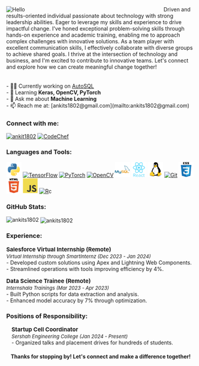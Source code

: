 <img src="https://s10.gifyu.com/images/SDYxt.gif" alt="Hello" align="left" style="width: 30em">
<span>Driven and results-oriented individual passionate about technology with strong leadership abilities. Eager to leverage my skills and experience to drive impactful change. I've honed exceptional problem-solving skills through hands-on experience and academic training, enabling me to approach complex challenges with innovative solutions. As a team player with excellent communication skills, I effectively collaborate with diverse groups to achieve shared goals. I thrive at the intersection of technology and business, and I'm excited to contribute to innovative teams. Let's connect and explore how we can create meaningful change together!</span>
<br><br><br>
- 👨‍💻 Currently working on <a href="https://github.com/ankits1802/AutoSQL">AutoSQL</a><br>
- 🌱 Learning <b>Keras, OpenCV, PyTorch</b><br>
- 💬 Ask me about <b>Machine Learning</b><br>
- 📫 Reach me at: [ankits1802@gmail.com](mailto:ankits1802@gmail.com)

<h3 align="left">Connect with me:</h3>
<p align="left">
<a href="https://linkedin.com/in/ankit1802" target="_blank"><img src="https://raw.githubusercontent.com/rahuldkjain/github-profile-readme-generator/master/src/images/icons/Social/linked-in-alt.svg" alt="ankit1802" height="30" width="40" /></a>
<a href="https://www.codechef.com/users/ankits1802" target="_blank"><img src="https://cdn.jsdelivr.net/npm/simple-icons@3.1.0/icons/codechef.svg" alt="CodeChef" height="30" width="40" /></a>
</p>

<h3 align="left">Languages and Tools:</h3>
<p align="left">
<a href="https://www.python.org" target="_blank"><img src="https://raw.githubusercontent.com/devicons/devicon/master/icons/python/python-original.svg" alt="Python" width="40" height="40"/></a>
<a href="https://www.tensorflow.org" target="_blank"><img src="https://www.vectorlogo.zone/logos/tensorflow/tensorflow-icon.svg" alt="TensorFlow" width="40" height="40"/></a>
<a href="https://pytorch.org/" target="_blank"><img src="https://www.vectorlogo.zone/logos/pytorch/pytorch-icon.svg" alt="PyTorch" width="40" height="40"/></a>
<a href="https://opencv.org/" target="_blank"><img src="https://www.vectorlogo.zone/logos/opencv/opencv-icon.svg" alt="OpenCV" width="40" height="40"/></a>
<a href="https://www.mysql.com/" target="_blank"><img src="https://raw.githubusercontent.com/devicons/devicon/master/icons/mysql/mysql-original-wordmark.svg" alt="MySQL" width="40" height="40"/></a>
<a href="https://reactjs.org/" target="_blank"><img src="https://raw.githubusercontent.com/devicons/devicon/master/icons/react/react-original-wordmark.svg" alt="React" width="40" height="40"/></a>
<a href="https://www.linux.org/" target="_blank"><img src="https://raw.githubusercontent.com/devicons/devicon/master/icons/linux/linux-original.svg" alt="Linux" width="40" height="40"/></a>
<a href="https://git-scm.com/" target="_blank"><img src="https://www.vectorlogo.zone/logos/git-scm/git-scm-icon.svg" alt="Git" width="40" height="40"/></a>
<a href="https://www.w3schools.com/css/" target="_blank"><img src="https://raw.githubusercontent.com/devicons/devicon/master/icons/css3/css3-original-wordmark.svg" alt="CSS3" width="40" height="40"/></a>
<a href="https://www.w3.org/html/" target="_blank"><img src="https://raw.githubusercontent.com/devicons/devicon/master/icons/html5/html5-original-wordmark.svg" alt="HTML5" width="40" height="40"/></a>
<a href="https://www.w3schools.com/javascript/" target="_blank"><img src="https://raw.githubusercontent.com/devicons/devicon/master/icons/javascript/javascript-original.svg" alt="JavaScript" width="40" height="40"/></a>
<a href="https://www.r-project.org/" target="_blank"><img src="https://www.vectorlogo.zone/logos/r-project/r-project-icon.svg" alt="R" width="40" height="40"/></a>c
</p>

<h3 align="left">GitHub Stats:</h3>
<p><img align="left" src="https://github-readme-stats.vercel.app/api/top-langs?username=ankits1802&show_icons=true&locale=en&layout=compact" alt="ankits1802" /></p>
<p>&nbsp;<img align="center" src="https://github-readme-stats.vercel.app/api?username=ankits1802&show_icons=true&locale=en" alt="ankits1802" /></p>


<h3>Experience:</h3>

<span style="font-size: 15px"><b>Salesforce Virtual Internship (Remote)</b></span><br>
<span style="font-size: 13px"><i>Virtual Internship through SmartInternz (Dec 2023 - Jan 2024)</i></span><br>
<span style="font-size: 14px">- Developed custom solutions using Apex and Lightning Web Components.</span><br>
<span style="font-size: 14px">- Streamlined operations with tools improving efficiency by 4%.</span>

<span style="font-size: 15px"><b>Data Science Trainee (Remote)</b></span><br>
<span style="font-size: 13px"><i>Internshala Trainings (Mar 2023 - Apr 2023)</i></span><br>
<span style="font-size: 14px">- Built Python scripts for data extraction and analysis.</span><br>
<span style="font-size: 14px">- Enhanced model accuracy by 7% through optimization.</span>


<h3>Positions of Responsibility:</h3>
 <span style="font-size: 15px; margin-left: 14px"><b>Startup Cell Coordinator</b></span><br>
 <span style="font-size: 13px; margin-left: 14px"><i>Sershah Engineering College (Jan 2024 - Present)</i></span><br> 
  <span style="font-size: 14px; margin-left: 14px">- Organized talks and placement drives for hundreds of students.</span>

<h4 align="center">Thanks for stopping by! Let's connect and make a difference together!</h4>
